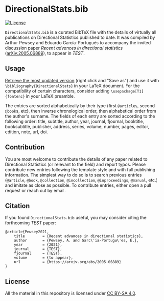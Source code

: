 DirectionalStats.bib
====================
[![License](https://img.shields.io/badge/license-CC_BY--SA_4.0-blue.svg)](https://creativecommons.org/licenses/by-sa/4.0/)

`DirectionalStats.bib` is a curated BibTeX file with the details of virtually all publications on Directional Statistics published to date. It was compiled by Arthur Pewsey and Eduardo García-Portugués to accompany the invited discussion paper *Recent advances in directional statistics* ([arXiv:2005.06889](https://arxiv.org/abs/2005.06889)), to appear in *TEST*.

## Usage

[Retrieve the most updated version](https://raw.githubusercontent.com/egarpor/DirectionalStatsBib/master/DirectionalStats.bib) (right click and "Save as") and use it with `\bibliography{DirectionalStats}` in your LaTeX document. For the compatibility of certain characters, consider adding `\usepackage[T1]{fontenc}` in your LaTeX preamble.

The entries are sorted alphabetically by their type (first `@article`s, second `@book`s, etc), then inverse chronological order, then alphabetical order from the author's surname. The fields of each entry are sorted according to the following order: title, subtitle, author, year, journal, fjournal, booktitle, booksubtitle, publisher, address, series, volume, number, pages, editor, edition, note, url, doi.

## Contribution

You are most welcome to contribute the details of any paper related to Directional Statistics (or relevant to the field) and report typos. Please contribute new entries following the template style and with full publishing information. The simplest way to do so is to search previous entries (`@article`, `@book`, `@collection`, `@incollection`, `@inproceedings`, `@manual`, etc.) and imitate as close as possible. To contribute entries, either open a pull request or reach out by email.

## Citation

If you found `DirectionalStats.bib` useful, you may consider citing the forthcoming *TEST* paper:

```
@article{Pewsey2021,
	title        = {Recent advances in directional statistics},
	author       = {Pewsey, A. and Garc\'ia-Portugu\'es, E.},
	year         = {2021},
	journal      = {TEST},
	fjournal     = {TEST},
	volume       = {to appear},
	url          = {https://arxiv.org/abs/2005.06889}
}
```

## License

All the material in this repository is licensed under [CC BY-SA 4.0](https://creativecommons.org/licenses/by-sa/4.0/).
